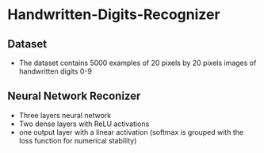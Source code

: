 # Handwritten-Digits-Recognizer

## Dataset
- The dataset contains 5000 examples of 20 pixels by 20 pixels images of handwritten digits 0-9

## Neural Network Reconizer
- Three layers neural network
- Two dense layers with ReLU activations
- one output layer with a linear activation (softmax is grouped with the loss function for numerical stability)

